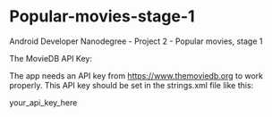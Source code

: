 # Popular-movies-stage-1
Android Developer Nanodegree - Project 2 - Popular movies, stage 1

The MovieDB API Key:

The app needs an API key from https://www.themoviedb.org to work properly. This API key should be set in the strings.xml file like this:

<string name="themoviedb_api_key">your_api_key_here</string>
